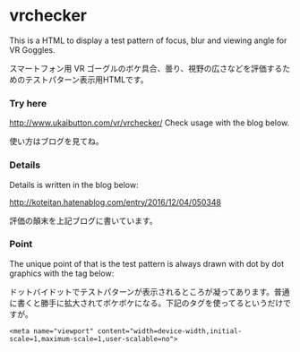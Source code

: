 # vrchecker
This is a HTML to display a test pattern of focus, blur and viewing angle for VR Goggles.

スマートフォン用 VR ゴーグルのボケ具合、曇り、視野の広さなどを評価するためのテストパターン表示用HTMLです。


### Try here
http://www.ukaibutton.com/vr/vrchecker/
Check usage with the blog below.

使い方はブログを見てね。

### Details
Details is written in the blog below:

http://koteitan.hatenablog.com/entry/2016/12/04/050348

評価の顛末を上記ブログに書いています。

### Point
The unique point of that is the test pattern is always drawn with dot by dot graphics with the tag below:

ドットバイドットでテストパターンが表示されるところが凝ってあります。普通に書くと勝手に拡大されてボケボケになる。下記のタグを使ってるというだけですが。

`<meta name="viewport" content="width=device-width,initial-scale=1,maximum-scale=1,user-scalable=no">`

